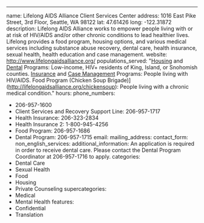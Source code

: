 ---
name: Lifelong AIDS Alliance Client Services Center
address: 1016 East Pike Street, 3rd Floor, Seattle, WA 98122
lat: 47.61426
long: -122.31872
description: Lifelong AIDS Alliance works to empower people living with or at risk of HIV/AIDS and/or other chronic conditions to lead healthier lives. Lifelong provides a food program, housing options, and various medical services including substance abuse recovery, dental care, health insurance, sexual health, health education and case management.
website: http://www.lifelongaidsalliance.org/
populations_served: "[Housing](http://lifelongaidsalliance.org/services/housing) and [Dental](http://lifelongaidsalliance.org/services/lifelong-dental-program) Programs: Low-income, HIV+ residents of King, Island, or Snohomish counties. [Insurance](http://lifelongaidsalliance.org/services/health-insurance-continuation) and [Case Management](http://lifelongaidsalliance.org/case-management) Programs: People living with HIV/AIDS. Food Program (Chicken Soup Brigade)](http://lifelongaidsalliance.org/chickensoup): People living with a chronic medical condition."
hours:
phone_numbers:
  - 206-957-1600
  - Client Services and Recovery Support Line: 206-957-1717
  - Health Insurance: 206-323-2834
  - Health Insurance 2: 1-800-945-4256
  - Food Program: 206-957-1686
  - Dental Program: 206-957-1715
email:
mailing_address:
contact_form:
non_english_services:
additional_information: An application is required in order to receive dental care. Please contact the Dental Program Coordinator at 206-957-1716 to apply.
categories:
  - Dental Care
  - Sexual Health
  - Food
  - Housing
  - Private Counseling
supercategories:
  - Medical
  - Mental Health
features:
  - Confidential
  - Translation
